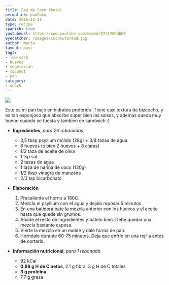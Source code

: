 ```yaml
---
title: Pan de Coco (keto)
permalink: panCoco
date: 2016-12-11
type: recipe
spanish: true
youtubeurl: https://www.youtube.com/embed/Q7ZtV0Rd6OE
eyecatcher: /images/coconutbread.jpg
author: maria
layout: post
tags:
- low-carb
- huevos
- vegetarian
- coconut
- pan
category:
- snack
---
```



<img src="https://farm1.staticflickr.com/703/31327100090_7f14e5f2b4_o_d.jpg" />

Este es mi pan bajo en hidratos preferido. Tiene casi textura de bizcocho, y es tan esponjoso que absorbe súper bien las salsas, y además queda muy bueno cuando se tuesta y también en sandwich :) 


* **Ingredientes**, _para 20 rebanadas_
  - 3,5 tbsp psyllium molido (28g) + 3/4 tazas de agua
  - 6 huevos (o bien 2 huevos + 8 claras)
  - 1/2 taza de aceite de oliva
  - 1 tsp sal
  - 2 tazas de agua
  - 1 taza de harina de coco (120g)
  - 1/2 tbsp vinagre de manzana
  - 2/3 tsp bicarbonato

* **Elaboración**
  1. Precalienta el horno a 180C. 
  2. Mezcla el psyllium con el agua y dejalo reposar 5 minutos. 
  3. En una batidora bate la mezcla anterior con los huevos y el aceite hasta que quede sin grumos. 
  4. Añade el resto de ingredientes y bátelo bien. Debe quedar una mezcla bastante espesa. 
  5. Vierte la mezcla en un molde y dale forma de pan. 
  6. Hornéalo durante 60-75 minutos. Deja que enfríe en una rejilla antes de cortarlo.

* **Información nutricional**, _para 1 rebanada_
  * 92 kCal
  * **0.88 g H de C netos**, 2.1 g fibra, 3 g H de C totales
  * **3 g proteina**
  * 7.7 g grasa

